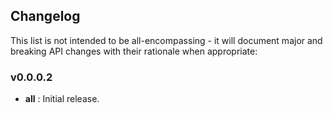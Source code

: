 <h2 class="github">Changelog</h2>

This list is not intended to be all-encompassing - it will document major and breaking API changes with their rationale
when appropriate:

### v0.0.0.2
- **all** : Initial release.
